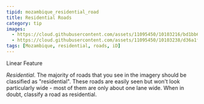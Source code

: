 ```yaml
---
tipid: mozambique_residential_road
title: Residential Roads
category: tip
images:
  - https://cloud.githubusercontent.com/assets/11095450/10103216/bd1bb6e2-6370-11e5-9b7d-9f30dd1e431d.png
  - https://cloud.githubusercontent.com/assets/11095450/10103238/d36a1f7e-6370-11e5-9767-ba951fba8104.png
tags: [Mozambique, residential, roads, iD]
---
```

Linear Feature

*Residential*. The majority of roads that you see in the imagery should be classified as "residential". These roads are easily seen but won't look particularly wide - most of them are only about one lane wide. When in doubt, classify a road as residential. 

